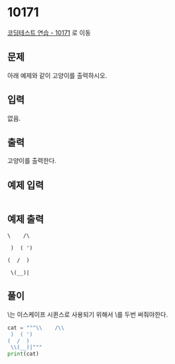# 10171

[코딩테스트 연습 - 10171][1] 로 이동

## 문제

아래 예제와 같이 고양이를 출력하시오.

## 입력

없음.

## 출력

고양이를 출력한다.

## 예제 입력

```

```

## 예제 출력

```
\    /\

 )  ( ')

(  /  )

 \(__)|
```

## 풀이

\는 이스케이프 시퀸스로 사용되기 위해서 \를 두번 써줘야한다.

```python
cat = """\\    /\\
 )  ( ')
(  /  )
 \\(__)|"""
print(cat)

```

[1]: https://www.acmicpc.net/problem/10171
